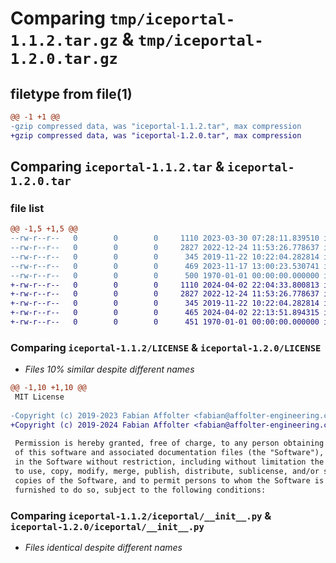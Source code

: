 # Comparing `tmp/iceportal-1.1.2.tar.gz` & `tmp/iceportal-1.2.0.tar.gz`

## filetype from file(1)

```diff
@@ -1 +1 @@
-gzip compressed data, was "iceportal-1.1.2.tar", max compression
+gzip compressed data, was "iceportal-1.2.0.tar", max compression
```

## Comparing `iceportal-1.1.2.tar` & `iceportal-1.2.0.tar`

### file list

```diff
@@ -1,5 +1,5 @@
--rw-r--r--   0        0        0     1110 2023-03-30 07:28:11.839510 iceportal-1.1.2/LICENSE
--rw-r--r--   0        0        0     2827 2022-12-24 11:53:26.778637 iceportal-1.1.2/iceportal/__init__.py
--rw-r--r--   0        0        0      345 2019-11-22 10:22:04.282814 iceportal-1.1.2/iceportal/exceptions.py
--rw-r--r--   0        0        0      469 2023-11-17 13:00:23.530741 iceportal-1.1.2/pyproject.toml
--rw-r--r--   0        0        0      500 1970-01-01 00:00:00.000000 iceportal-1.1.2/PKG-INFO
+-rw-r--r--   0        0        0     1110 2024-04-02 22:04:33.800813 iceportal-1.2.0/LICENSE
+-rw-r--r--   0        0        0     2827 2022-12-24 11:53:26.778637 iceportal-1.2.0/iceportal/__init__.py
+-rw-r--r--   0        0        0      345 2019-11-22 10:22:04.282814 iceportal-1.2.0/iceportal/exceptions.py
+-rw-r--r--   0        0        0      465 2024-04-02 22:13:51.894315 iceportal-1.2.0/pyproject.toml
+-rw-r--r--   0        0        0      451 1970-01-01 00:00:00.000000 iceportal-1.2.0/PKG-INFO
```

### Comparing `iceportal-1.1.2/LICENSE` & `iceportal-1.2.0/LICENSE`

 * *Files 10% similar despite different names*

```diff
@@ -1,10 +1,10 @@
 MIT License
 
-Copyright (c) 2019-2023 Fabian Affolter <fabian@affolter-engineering.ch>
+Copyright (c) 2019-2024 Fabian Affolter <fabian@affolter-engineering.ch>
 
 Permission is hereby granted, free of charge, to any person obtaining a copy
 of this software and associated documentation files (the "Software"), to deal
 in the Software without restriction, including without limitation the rights
 to use, copy, modify, merge, publish, distribute, sublicense, and/or sell
 copies of the Software, and to permit persons to whom the Software is
 furnished to do so, subject to the following conditions:
```

### Comparing `iceportal-1.1.2/iceportal/__init__.py` & `iceportal-1.2.0/iceportal/__init__.py`

 * *Files identical despite different names*

